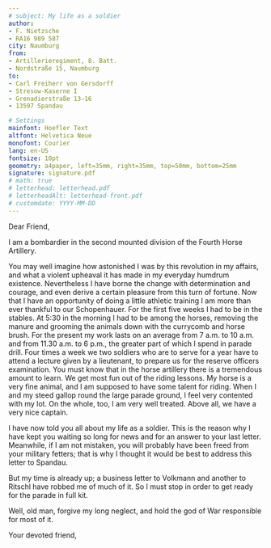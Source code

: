 ```yaml
---
# subject: My life as a soldier
author:
- F. Nietzsche
- RA16 989 587
city: Naumburg
from:
- Artillerieregiment, 8. Batt.
- Nordstraße 15, Naumburg
to:
- Carl Freiherr von Gersdorff
- Stresow-Kaserne I
- Grenadierstraße 13–16
- 13597 Spandau

# Settings
mainfont: Hoefler Text
altfont: Helvetica Neue
monofont: Courier
lang: en-US
fontsize: 10pt
geometry: a4paper, left=35mm, right=35mm, top=50mm, bottom=25mm
signature: signature.pdf
# math: true
# letterhead: letterhead.pdf
# letterheadAlt: letterhead-front.pdf
# customdate: YYYY-MM-DD
---
```


Dear Friend,

I am a bombardier in the second mounted division of the Fourth Horse Artillery.

You may well imagine how astonished I was by this revolution in my affairs, and what a violent upheaval it has made in my everyday humdrum existence. Nevertheless I have borne the change with determination and courage, and even derive a certain pleasure from this turn of fortune. Now that I have an opportunity of doing a little athletic training I am more than ever thankful to our Schopenhauer. For the first five weeks I had to be in the stables. At 5:30 in the morning I had to be among the horses, removing the manure and grooming the animals down with the currycomb and horse brush. For the present my work lasts on an average from 7 a.m. to 10 a.m. and from 11.30 a.m. to 6 p.m., the greater part of which I spend in parade drill. Four times a week we two soldiers who are to serve for a year have to attend a lecture given by a lieutenant, to prepare us for the reserve officers examination. You must know that in the horse artillery there is a tremendous amount to learn. We get most fun out of the riding lessons. My horse is a very fine animal, and I am supposed to have some talent for riding. When I and my steed gallop round the large parade ground, I feel very contented with my lot. On the whole, too, I am very well treated. Above all, we have a very nice captain.

I have now told you all about my life as a soldier. This is the reason why I have kept you waiting so long for news and for an answer to your last letter. Meanwhile, if I am not mistaken, you will probably have been freed from your military fetters; that is why I thought it would be best to address this letter to Spandau.

But my time is already up; a business letter to Volkmann and another to Ritschl have robbed me of much of it. So I must stop in order to get ready for the parade in full kit.

Well, old man, forgive my long neglect, and hold the god of War responsible for most of it.

Your devoted friend,
